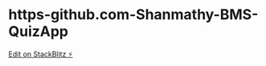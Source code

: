 # https-github.com-Shanmathy-BMS-QuizApp

[Edit on StackBlitz ⚡️](https://stackblitz.com/edit/stackblitz-starters-ajhtvd)